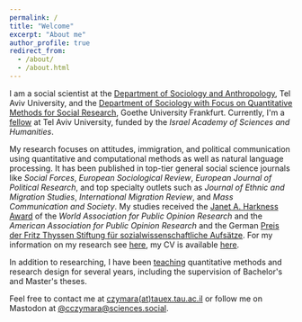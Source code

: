 ```yaml
---
permalink: /
title: "Welcome"
excerpt: "About me"
author_profile: true
redirect_from: 
  - /about/
  - /about.html
---
```


I am a social scientist at the [Department of Sociology and Anthropology](https://en-social-sciences.tau.ac.il/soc-ant), Tel Aviv University, and the [Department of Sociology with Focus on Quantitative Methods for Social Research](http://www.fb03.uni-frankfurt.de/70378950), Goethe University Frankfurt. Currently, I'm a [fellow](https://www.academy.ac.il/RichText/GeneralPage.aspx?nodeId=1620) at Tel Aviv University, funded by the *Israel Academy of Sciences and Humanities*.

My research focuses on attitudes, immigration, and political communication using quantitative and computational methods as well as natural language processing. It has been published in top-tier general social science journals like *Social Forces*, *European Sociological Review*, *European Journal of Political Research*, and top specialty outlets such as *Journal of Ethnic and Migration Studies*, *International Migration Review*, and *Mass Communication and Society*. My studies received the [Janet A. Harkness Award](https://wapor.org/events/annual-conference/awards-funds/janet-a-harkness-student-paper-award/) of the *World Association for Public Opinion Research* and the *American Association for Public Opinion Research* and the German [Preis der Fritz Thyssen Stiftung für sozialwissenschaftliche Aufsätze](https://www.fritz-thyssen-stiftung.de/cms/wp-content/uploads/2018/06/Jahresbericht_2017_interaktiv.pdf). For my information on my research see [here](research), my CV is available [here](cv).

In addition to researching, I have been [teaching](teach) quantitative methods and research design for several years, including the supervision of Bachelor's and Master's theses.

Feel free to contact me at [czymara(at)tauex.tau.ac.il](mailto:czymara@tauex.tau.ac.il) or follow me on Mastodon at <a rel="me" href="https://sciences.social/@cczymara">@cczymara@sciences.social</a>.

